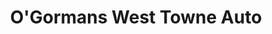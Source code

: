 ---
title: "O'Gormans West Towne Auto"
url: /wauwatosa/ogormans-west-towne-auto/
shop: Autowerkstatt
---